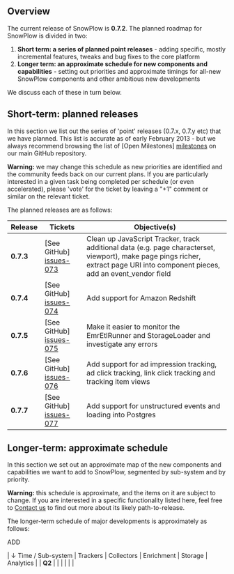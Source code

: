 ## Overview

The current release of SnowPlow is **0.7.2**. The planned roadmap for SnowPlow is divided in two:

1. **Short term: a series of planned point releases** - adding specific, mostly incremental features, tweaks and bug fixes to the core platform
2. **Longer term: an approximate schedule for new components and capabilities** - setting out priorities and approximate timings for all-new SnowPlow components and other ambitious new developments

We discuss each of these in turn below.

## Short-term: planned releases

In this section we list out the series of 'point' releases (0.7.x, 0.7.y etc) that we have planned. This list is accurate as of early February 2013 - but we always recommend browsing the list of [Open Milestones] [milestones] on our main GitHub repository.

**Warning:** we may change this schedule as new priorities are identified and the community feeds back on our current plans. If you are particularly interested in a given task being completed per schedule (or even accelerated), please 'vote' for the ticket by leaving a "+1" comment or similar on the relevant ticket.

The planned releases are as follows:

| Release   | Tickets                   | Objective(s)                                                                                           |
|-----------|---------------------------|--------------------------------------------------------------------------------------------------------|
| **0.7.3** | [See GitHub] [issues-073] | Clean up JavaScript Tracker, track additional data (e.g. page characterset, viewport), make page pings richer, extract page URI into component pieces, add an event_vendor field |
| **0.7.4** | [See GitHub] [issues-074] | Add support for Amazon Redshift                                                                        |
| **0.7.5** | [See GitHub] [issues-075] | Make it easier to monitor the EmrEtlRunner and StorageLoader and investigate any errors                |
| **0.7.6** | [See GitHub] [issues-076] | Add support for ad impression tracking, ad click tracking, link click tracking and tracking item views |
| **0.7.7** | [See GitHub] [issues-077] | Add support for unstructured events and loading into Postgres                                          |

## Longer-term: approximate schedule

In this section we set out an approximate map of the new components and capabilities we want to add to SnowPlow, segmented by sub-system and by priority.

**Warning:** this schedule is approximate, and the items on it are subject to change. If you are interested in a specific functionality listed here, feel free to [Contact us](Talk-to-us) to find out more about its likely path-to-release.

The longer-term schedule of major developments is approximately as follows:

ADD

| &darr; Time / Sub-system | Trackers   | Collectors | Enrichment | Storage | Analytics |
| **Q2**                   |            |            |            |         |           | 


[milestones]: https://github.com/snowplow/snowplow/issues/milestones

[issues-073]: https://github.com/snowplow/snowplow/issues?milestone=8&state=open
[issues-074]: https://github.com/snowplow/snowplow/issues?milestone=10&state=open
[issues-075]: https://github.com/snowplow/snowplow/issues?milestone=11&state=open
[issues-076]: https://github.com/snowplow/snowplow/issues?milestone=12&state=open
[issues-077]: https://github.com/snowplow/snowplow/issues?milestone=13&state=open

[scalding]: https://github.com/twitter/scalding

